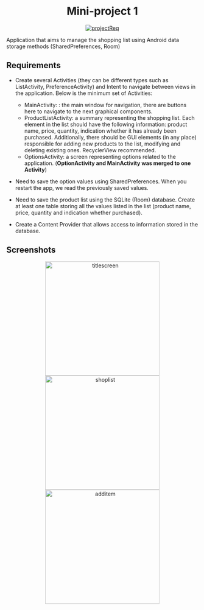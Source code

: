 <div align="center">
<h1>Mini-project 1</h1>
</div>

<div align="center">

[![projectReq](https://img.shields.io/badge/Requirements-in_Polish-purple)](https://github.com/mbednarek98/School-Projects/blob/master/SMB/SMB1/assets/mini-projekt1.pdf)
</div>

Application that aims to manage the shopping list using Android data storage methods (SharedPreferences, Room)

## Requirements

- Create several Activities (they can be different types such as ListActivity, PreferenceActivity) and Intent to navigate between views in the application. Below is the minimum set of Activities:

    - MainActivity: : the main window for navigation, there are buttons here to navigate to the next graphical components.
    - ProductListActivity: a summary representing the shopping list. Each element in the list should have the following information: product name, price, quantity, indication whether it has already been purchased. Additionally, there should be GUI elements (in any place) responsible for adding new products to the list, modifying and deleting existing ones. RecyclerView recommended.
    - OptionsActivity: a screen representing options related to the application. (**OptionActivity and MainActivity was merged to one Activity**)

- Need to save the option values using SharedPreferences. When you restart the app, we read the previously saved values.
- Need to save the product list using the SQLite (Room) database. Create at least one table storing all the values listed in the list (product name, price, quantity and indication whether purchased).
- Create a Content Provider that allows access to information stored in the database.

## Screenshots

<div align = "center">
<picture>
    <source height="300px" srcset="https://github.com/mbednarek98/School-Projects/blob/master/SMB/SMB1/assets/titlescreen.png">
    <img alt="titlescreen" height="300px" srcset="https://github.com/mbednarek98/School-Projects/blob/master/SMB/SMB1/assets/titlescreen.png">
</picture>
<picture>
    <source height="300px" srcset="https://github.com/mbednarek98/School-Projects/blob/master/SMB/SMB1/assets/list.png">
    <img alt="shoplist" height="300px" srcset="https://github.com/mbednarek98/School-Projects/blob/master/SMB/SMB1/assets/list.png">
</picture>
<picture>
    <source height="300px" srcset="https://github.com/mbednarek98/School-Projects/blob/master/SMB/SMB1/assets/additem.png">
    <img alt="additem" height="300px" srcset="https://github.com/mbednarek98/School-Projects/blob/master/SMB/SMB1/assets/additem.png">
</picture>
</div>